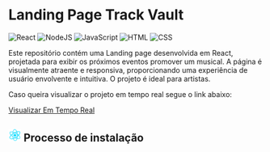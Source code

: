 
# Landing Page Track Vault

![React](https://img.shields.io/badge/React-20232A?style=for-the-badge&logo=react&logoColor=61DAFB)
![NodeJS](https://img.shields.io/badge/Node%20js-339933?style=for-the-badge&logo=nodedotjs&logoColor=white)
![JavaScript](https://img.shields.io/badge/JavaScript-F7DF1E?style=for-the-badge&logo=javascript&logoColor=black)
![HTML](https://img.shields.io/badge/HTML5-E34F26?style=for-the-badge&logo=html5&logoColor=white)
![CSS](https://img.shields.io/badge/CSS3-1572B6?style=for-the-badge&logo=css3&logoColor=white)

Este repositório contém uma Landing page desenvolvida em React, projetada para exibir os próximos eventos promover um musical. A página é visualmente atraente e responsiva, proporcionando uma experiência de usuário envolvente e intuitiva. O projeto é ideal para artistas.

Caso queira visualizar o projeto em tempo real segue o link abaixo:

<kdb><a href='https://p-11-landing-page-track-vault.vercel.app/' target='_blank'>Visualizar Em Tempo Real</a></kdb>

## <img src='https://github.com/nicholas-sc-08/P-11_Landing_Page_Track_Vault/blob/main/Imagens_Readme/Gif_React.gif' width='25px' height='25px'/> Processo de instalação

